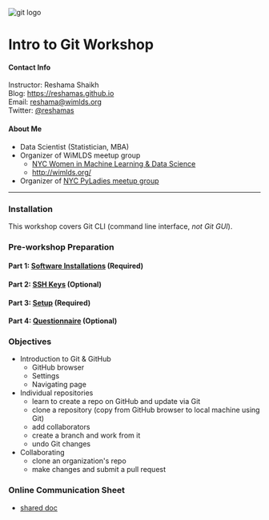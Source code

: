 ![git logo](images/git.png)

# Intro to Git Workshop

#### Contact Info
Instructor:  Reshama Shaikh  
Blog:  https://reshamas.github.io  
Email:   reshama@wimlds.org  
Twitter:  [@reshamas](https://twitter.com/reshamas)

#### About Me
* Data Scientist (Statistician, MBA)
* Organizer of WiMLDS meetup group
     - [NYC Women in Machine Learning & Data Science](http://www.meetup.com/NYC-Women-in-Machine-Learning-Data-Science/)
     - http://wimlds.org/
* Organizer of [NYC PyLadies meetup group](https://www.meetup.com/NYC-PyLadies/)

---

### Installation
This workshop covers Git CLI (command line interface, *not Git GUI*).  

### Pre-workshop Preparation

#### Part 1:  [Software Installations](/workflows/w_0_1_installs.md) (Required)

#### Part 2:  [SSH Keys](/workflows/w_0_2_ssh_keys.md) (Optional)

#### Part 3:  [Setup](/workflows/w_0_3_setup.md) (Required)

#### Part 4:  [Questionnaire](/workflows/w_0_4_questionnaire.md) (Optional)


### Objectives
* Introduction to Git & GitHub
     - GitHub browser
     - Settings
     - Navigating page
* Individual repositories 
     - learn to create a repo on GitHub and update via Git
     - clone a repository (copy from GitHub browser to local machine using Git)
     - add collaborators 
     - create a branch and work from it
     - undo Git changes
* Collaborating
     - clone an organization's repo
     - make changes and submit a pull request
     
### Online Communication Sheet
* [shared doc](https://docs.google.com/document/d/1y5cuZW1M7uFTGou27zmRMRIok5javSQssqVvLU_apj4/edit?usp=sharing)


